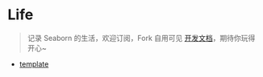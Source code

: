 # Life

> 记录 Seaborn 的生活，欢迎订阅，Fork 自用可见 [开发文档](https://github.com/tw93/weekly/blob/main/Deploy.md)，期待你玩得开心~

* [template](https://life.seabornlee.cn/posts/template)
